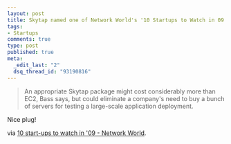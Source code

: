 ```yaml
--- 
layout: post
title: Skytap named one of Network World's '10 Startups to Watch in 09'
tags: 
- Startups
comments: true
type: post
published: true
meta: 
  _edit_last: "2"
  dsq_thread_id: "93190816"
---
```

<blockquote>An appropriate Skytap package might cost considerably more than EC2, Bass says, but could eliminate a company's need to buy a bunch of servers for testing a large-scale application deployment.</blockquote>
Nice plug!

via <a href="http://www.networkworld.com/supp/2009/outlook/010509-startups-to-watch.html?page=6"> 10 start-ups to watch in '09  - Network World</a>.
